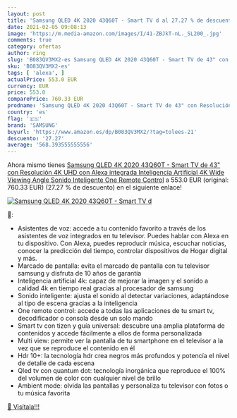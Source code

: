 ```yaml
---
layout: post
title: 'Samsung QLED 4K 2020 43Q60T - Smart TV d al 27.27 % de descuento'
date: 2021-02-05 09:08:13
image: 'https://m.media-amazon.com/images/I/41-ZBJkT-nL._SL200_.jpg'
comments: true
category: ofertas
author: ring
slug: 'B083QV3MX2-es Samsung QLED 4K 2020 43Q60T - Smart TV de 43" con...'
sku: 'B083QV3MX2-es'
tags: [ 'alexa', ]
actualPrice: 553.0 EUR
currency: EUR
price: 553.0
comparePrice: 760.33 EUR
prodname: 'Samsung QLED 4K 2020 43Q60T - Smart TV de 43" con Resolución 4K UHD  con Alexa integrada  Inteligencia Artificial 4K Wide Viewing Angle  Sonido Inteligente  One Remote Control'
country: 'es'
flag: '🇪🇸'
brand: 'SAMSUNG'
buyurl: 'https://www.amazon.es/dp/B083QV3MX2/?tag=tolees-21'
descuento: '27.27'
average: '568.393555555556'
---
```


Ahora mismo tienes [Samsung QLED 4K 2020 43Q60T - Smart TV de 43" con Resolución 4K UHD  con Alexa integrada  Inteligencia Artificial 4K Wide Viewing Angle  Sonido Inteligente  One Remote Control](https://www.amazon.es/dp/B083QV3MX2/?tag=tolees-21) a 553.0 EUR (original: 760.33 EUR) (27.27 %  de descuento) en el siguiente enlace!

[![Samsung QLED 4K 2020 43Q60T - Smart TV d](https://m.media-amazon.com/images/I/41-ZBJkT-nL._SL200_.jpg)](https://www.amazon.es/dp/B083QV3MX2/?tag=tolees-21)

🔎:

- Asistentes de voz: accede a tu contenido favorito a través de los asistentes de voz integrados en tu televisor. Puedes hablar con Alexa en tu dispositivo. Con Alexa, puedes reproducir música, escuchar noticias, conocer la predicción del tiempo, controlar dispositivos de Hogar digital y más.
- Marcado de pantalla: evita el marcado de pantalla con tu televisor samsung y disfruta de 10 años de garantía
- Inteligencia artificial 4k: capaz de mejorar la imagen y el sonido a calidad 4k en tiempo real gracias al procesador de samsung
- Sonido inteligente: ajusta el sonido al detectar variaciones, adaptándose al tipo de escena gracias a la inteligencia
- One remote control: accede a todas las aplicaciones de tu smart tv, decodificador o consola desde un solo mando
- Smart tv con tizen y guía universal: descubre una amplia plataforma de contenidos y accede fácilmente a ellos de forma personalizada
- Multi view: permite ver la pantalla de tu smartphone en el televisor a la vez que se reproduce el contenido en él
- Hdr 10+: la tecnología hdr crea negros más profundos y potencía el nivel de detalle de cada escena
- Qled tv con quantum dot: tecnología inorgánica que reproduce el 100% del volumen de color con cualquier nivel de brillo
- Ambient mode: olvida las pantallas y personaliza tu televisor con fotos o tu música favorita

[🛒 Visítala!!!](https://www.amazon.es/dp/B083QV3MX2/?tag=tolees-21)
